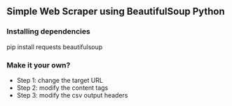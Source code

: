 <h2>Simple Web Scraper using BeautifulSoup Python</h2>

<h3>Installing dependencies</h3>
pip install requests beautifulsoup

<h3>Make it your own?</h3>
<ul>
  <li>Step 1: change the target URL</li>
  <li>Step 2: modify the content tags</li>
  <li>Step 3: modify the csv output headers</li>
  
</ul>
